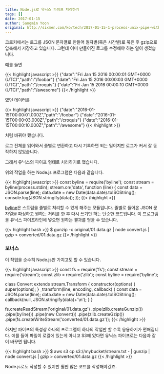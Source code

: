 ```yaml
---
title: Node.js로 유닉스 파이프 처리하기
tags: []
date: 2017-01-15
author: Sangmin Yoon
original: http://sixmen.com/ko/tech/2017-01-15-1-process-unix-pipe-with-nodejs/
---
```


크로키에서는 로그를 JSON 문자열로 만들어 일자별(혹은 시간별)로 묶은 후
gzip으로 압축해서 저장하고 있습니다.
그런데 이미 만들어진 로그를 수정해야 하는 일이 생겼습니다.

<!--more-->

예를 들면

{{< highlight javascript >}}
{"date":"Fri Jan 15 2016 00:00:01 GMT+0000 (UTC)","path":"/foobar"}
{"date":"Fri Jan 15 2016 00:00:03 GMT+0000 (UTC)","path":"/croquis"}
{"date":"Fri Jan 15 2016 00:00:10 GMT+0000 (UTC)","path":"/awesome"}
{{< /highlight >}}

였던 데이터를

{{< highlight javascript >}}
{"date":"2016-01-15T00:00:01.000Z","path":"/foobar"}
{"date":"2016-01-15T00:00:03.000Z","path":"/croquis"}
{"date":"2016-01-15T00:00:10.000Z","path":"/awesome"}
{{< /highlight >}}

처럼 바꿔야 했습니다.

로그 전체를 읽어와서 줄별로 변환하고 다시 기록하면 되는 일이지만
로그가 커서 잘 동작하지 않았습니다.

그래서 유닉스의 파이프 형태로 처리하기로 했습니다.

위의 작업을 하는 Node.js 프로그램은 다음과 같습니다.

{{< highlight javascript >}}
const byline = require('byline');
const stream = byline(process.stdin);
stream.on('data', function (line) {
  const data = JSON.parse(line);
  data.date = new Date(data.date).toISOString();
  console.log(JSON.stringify(data));
});
{{< /highlight >}}

[byline](https://github.com/jahewson/node-byline)은 스트림을 줄별로 처리할 수 있게 해주는 모듈입니다.
줄별로 들어온 JSON 문자열을 파싱하고 원하는 처리를 한 후 다시 쓰기만 하는 단순한 코드입니다.
이 프로그램을 유닉스 파이프라인에 넣으면 원하는 결과를 얻을 수 있습니다.

{{< highlight bash >}}
$ gunzip -c original/01.data.gz | node convert.js | gzip > converted/01.data.gz
{{< /highlight >}}

### 보너스

이 작업을 순수히 Node.js만 가지고도 할 수 있습니다.

{{< highlight javascript >}}
const fs = require('fs');
const stream = require('stream');
const zlib = require('zlib');
const byline = require('byline');

class Convert extends stream.Transform {
  constructor(options) {
    super(options);
  }
  _transform(line, encoding, callback) {
    const data = JSON.parse(line);
    data.date = new Date(data.date).toISOString();
    callback(null, JSON.stringify(data)+'\n');
  }
}

fs.createReadStream('original/01.data.gz')
  .pipe(zlib.createGunzip())
  .pipe(byline())
  .pipe(new Convert())
  .pipe(zlib.createGzip())
  .pipe(fs.createWriteStream('converted/01.data.gz'));
{{< /highlight >}}

하지만 파이프의 특성상 하나의 프로그램이 하나의 작업만
할 수록 응용하기가 편해집니다.
예를 들어 파일이 로컬에 있는게 아니고 S3에 있다면
유닉스 파이프로는 다음과 같이 바꾸면 됩니다.

{{< highlight bash >}}
$ aws s3 cp s3://mybucket/stream.txt - | gunzip | node convert.js | gzip > converted/01.data.gz
{{< /highlight >}}

Node.js로도 작성할 수 있지만 훨씬 많은 코드를 작성해야겠죠.
